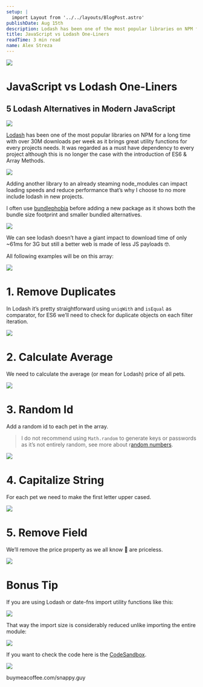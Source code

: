 ```yaml
---
setup: |
  import Layout from '../../layouts/BlogPost.astro'
publishDate: Aug 15th
description: Lodash has been one of the most popular libraries on NPM for a long time with over 30M downloads per week as it brings great utility functions for every projects needs. It was regarded as a must have…
title: JavaScript vs Lodash One-Liners
readTime: 3 min read
name: Alex Streza
---
```


![](https://miro.medium.com/max/1400/0*f5BDC920YkkwYRip)

# JavaScript vs Lodash One-Liners

## 5 Lodash Alternatives in Modern JavaScript

![](https://miro.medium.com/max/1142/0*OZ8LBrH-0zYmScST)

[Lodash](https://lodash.com/) has been one of the most popular libraries on NPM for a long time with over 30M downloads per week as it brings great utility functions for every projects needs. It was regarded as a must have dependency to every project although this is no longer the case with the introduction of ES6 & Array Methods.

![](https://miro.medium.com/max/866/0*7Ww6epHgMZo02lzB)

Adding another library to an already steaming node_modules can impact loading speeds and reduce performance that’s why I choose to no more include lodash in new projects.

I often use [bundlephobia](https://bundlephobia.com/) before adding a new package as it shows both the bundle size footprint and smaller bundled alternatives.

![](https://miro.medium.com/max/1400/0*jDayAguz1lOsL9E1)

We can see lodash doesn’t have a giant impact to download time of only ~61ms for 3G but still a better web is made of less JS payloads 🤓.

All following examples will be on this array:

![](https://miro.medium.com/max/1400/1*Lun-eASFJGO2v6R_NUV2RA.png)

# 1\. Remove Duplicates

In Lodash it’s pretty straightforward using `uniqWith` and `isEqual` as comparator, for ES6 we’ll need to check for duplicate objects on each filter iteration.

![](https://miro.medium.com/max/1400/1*5wEsZHQMxXdlurzWsAGUaA.png)

# 2\. Calculate Average

We need to calculate the average (or mean for Lodash) price of all pets.

![](https://miro.medium.com/max/1400/1*EH0poGjgYfEeLO1b_d2bcQ.png)

# 3\. Random Id

Add a random id to each pet in the array.

> I do not recommend using `Math.random` to generate keys or passwords as it’s not entirely random, see more about r[andom numbers](https://www.random.org/randomness/).

![](https://miro.medium.com/max/1400/1*ac5Ews1eQqSsamZYC-2UlQ.png)

# 4\. Capitalize String

For each pet we need to make the first letter upper cased.

![](https://miro.medium.com/max/1400/1*RLjk2s8TmH-EfEbhBulCHw.png)

# 5\. Remove Field

We’ll remove the price property as we all know 🐶 are priceless.

![](https://miro.medium.com/max/1400/1*d_fs9VP6UQhE89I7-qmkRA.png)

# Bonus Tip

If you are using Lodash or date-fns import utility functions like this:

![](https://miro.medium.com/max/1400/1*KlHQfXN3lfe43dx0YAJVsQ.png)

That way the import size is considerably reduced unlike importing the entire module:

![](https://miro.medium.com/max/1400/1*BtbKcb7e9_PejpOz-mXt6g.png)

If you want to check the code here is the [CodeSandbox](https://codesandbox.io/s/lodash-vs-es6-6g8h4?file=/src/index.js).

![](https://miro.medium.com/max/1400/0*Ztf4RZCfwI5dQxEB.jpg)

buymeacoffee.com/snappy.guy

